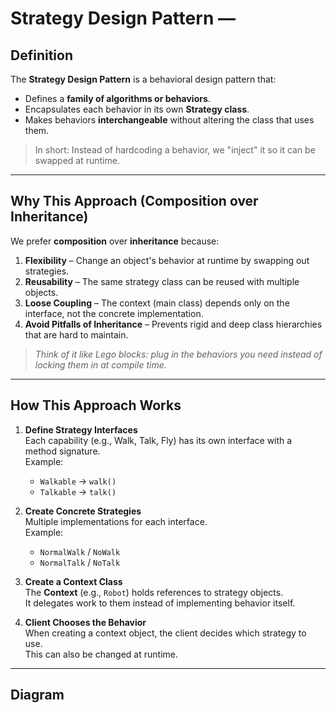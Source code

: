 #  Strategy Design Pattern — 

## **Definition**
The **Strategy Design Pattern** is a behavioral design pattern that:
- Defines a **family of algorithms or behaviors**.
- Encapsulates each behavior in its own **Strategy class**.
- Makes behaviors **interchangeable** without altering the class that uses them.

> In short: Instead of hardcoding a behavior, we "inject" it so it can be swapped at runtime.

---

## **Why This Approach (Composition over Inheritance)**

We prefer **composition** over **inheritance** because:

1. **Flexibility** – Change an object's behavior at runtime by swapping out strategies.  
2. **Reusability** – The same strategy class can be reused with multiple objects.  
3. **Loose Coupling** – The context (main class) depends only on the interface, not the concrete implementation.  
4. **Avoid Pitfalls of Inheritance** – Prevents rigid and deep class hierarchies that are hard to maintain.

> _Think of it like Lego blocks: plug in the behaviors you need instead of locking them in at compile time._

---

## **How This Approach Works**
1. **Define Strategy Interfaces**  
   Each capability (e.g., Walk, Talk, Fly) has its own interface with a method signature.  
   Example:  
   - `Walkable` → `walk()`  
   - `Talkable` → `talk()`  

2. **Create Concrete Strategies**  
   Multiple implementations for each interface.  
   Example:  
   - `NormalWalk` / `NoWalk`  
   - `NormalTalk` / `NoTalk`  

3. **Create a Context Class**  
   The **Context** (e.g., `Robot`) holds references to strategy objects.  
   It delegates work to them instead of implementing behavior itself.

4. **Client Chooses the Behavior**  
   When creating a context object, the client decides which strategy to use.  
   This can also be changed at runtime.

---

## **Diagram**
